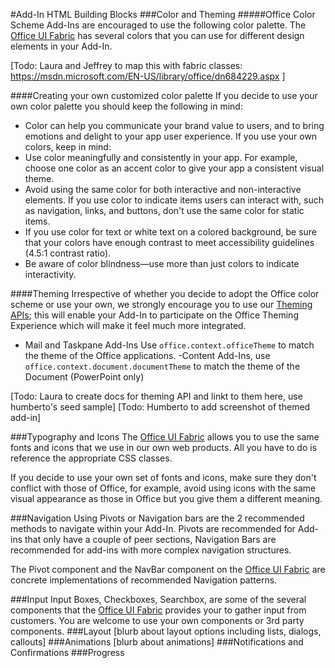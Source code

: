#Add-In HTML Building Blocks
###Color and Theming
#####Office Color Scheme
Add-Ins are encouraged to use the following color palette. The [Office UI Fabric](https://github.com/OfficeDev/office-UI-Fabric) has several colors that you can use for different design elements in your Add-In. 

[Todo: Laura and Jeffrey to map this with fabric classes: https://msdn.microsoft.com/EN-US/library/office/dn684229.aspx ] 


####Creating your own customized color palette
If you decide to use your own color palette you should keep the following in mind: 
 
- Color can help you communicate your brand value to users, and to bring emotions and delight to your app user experience. If you use your own colors, keep in mind:
- Use color meaningfully and consistently in your app. For example, choose one color as an accent color to give your app a consistent visual theme.
- Avoid using the same color for both interactive and non-interactive elements. If you use color to indicate items users can interact with, such as navigation, links, and buttons, don't use the same color for static items.
- If you use color for text or white text on a colored background, be sure that your colors have enough contrast to meet accessibility guidelines (4.5:1 contrast ratio).
- Be aware of color blindness—use more than just colors to indicate interactivity.

####Theming
Irrespective of whether you decide to adopt the Office color scheme or use your own, we strongly encourage you to use our [Theming APIs](http://todolinktothemingapisdocs); this will enable your Add-In to participate on the Office Theming Experience which will make it feel much more integrated.


- Mail and Taskpane Add-Ins
Use `office.context.officeTheme` to match the theme of the Office applications. 
-Content Add-Ins, use `office.context.document.documentTheme` to match the theme of the Document (PowerPoint only)

[Todo: Laura to create docs for theming API and linkt to them here, use humberto's seed sample]
[Todo: Humberto to add screenshot of themed add-in]

###Typography and Icons
The [Office UI Fabric](https://github.com/OfficeDev/office-UI-Fabric) allows you to use the same fonts and icons that we use in our own web products. All you have to do is reference the appropriate CSS classes. 

If you decide to use your own set of fonts and icons, make sure they don't conflict with those of Office, for example, avoid using icons with the same visual appearance as those in Office but you give them a different meaning.   

###Navigation
Using Pivots or Navigation bars are the 2 recommended methods to navigate within your Add-In. Pivots are recommended for Add-ins that only have a couple of peer sections, Navigation Bars are recommended for add-ins with more complex navigation structures. 

The Pivot component and the NavBar component on the [Office UI Fabric](https://github.com/OfficeDev/office-UI-Fabric) are concrete implementations of recommended Navigation patterns. 

###Input
Input Boxes, Checkboxes, Searchbox, are some of the several components that the [Office UI Fabric](https://github.com/OfficeDev/office-UI-Fabric) provides your to gather input from customers. You are welcome to use your own components or 3rd party components. 
###Layout
[blurb about layout options including lists, dialogs, callouts]
###Animations
[blurb about animations]
###Notifications and Confirmations
###Progress


